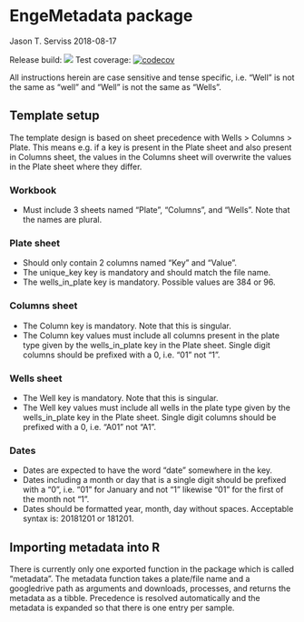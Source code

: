 EngeMetadata package
================
Jason T. Serviss
2018-08-17

Release build:
<a href="https://travis-ci.org/EngeLab/EngeMetadata"><img src="https://travis-ci.org/EngeLab/EngeMetadata.svg?branch=master"></a>
Test coverage:
[![codecov](https://codecov.io/gh/EngeLab/EngeMetadata/branch/master/graph/badge.svg)](https://codecov.io/gh/EngeLab/EngeMetadata)

All instructions herein are case sensitive and tense specific, i.e.
“Well” is not the same as “well” and “Well” is not the same as
“Wells”.

## Template setup

The template design is based on sheet precedence with Wells \> Columns
\> Plate. This means e.g. if a key is present in the Plate sheet and
also present in Columns sheet, the values in the Columns sheet will
overwrite the values in the Plate sheet where they differ.

### Workbook

  - Must include 3 sheets named “Plate”, “Columns”, and “Wells”. Note
    that the names are plural.

### Plate sheet

  - Should only contain 2 columns named “Key” and “Value”.
  - The unique\_key key is mandatory and should match the file name.
  - The wells\_in\_plate key is mandatory. Possible values are 384 or
    96.

### Columns sheet

  - The Column key is mandatory. Note that this is singular.
  - The Column key values must include all columns present in the plate
    type given by the wells\_in\_plate key in the Plate sheet. Single
    digit columns should be prefixed with a 0, i.e. “01” not “1”.

### Wells sheet

  - The Well key is mandatory. Note that this is singular.
  - The Well key values must include all wells in the plate type given
    by the wells\_in\_plate key in the Plate sheet. Single digit columns
    should be prefixed with a 0, i.e. “A01” not “A1”.

### Dates

  - Dates are expected to have the word “date” somewhere in the key.
  - Dates including a month or day that is a single digit should be
    prefixed with a “0”, i.e. “01” for January and not “1” likewise “01”
    for the first of the month not “1”.
  - Dates should be formatted year, month, day without spaces.
    Acceptable syntax is: 20181201 or 181201.

## Importing metadata into R

There is currently only one exported function in the package which is
called “metadata”. The metadata function takes a plate/file name and a
googledrive path as arguments and downloads, processes, and returns the
metadata as a tibble. Precedence is resolved automatically and the
metadata is expanded so that there is one entry per sample.
